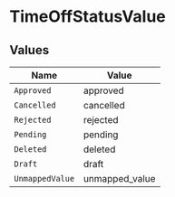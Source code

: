 # TimeOffStatusValue


## Values

| Name            | Value           |
| --------------- | --------------- |
| `Approved`      | approved        |
| `Cancelled`     | cancelled       |
| `Rejected`      | rejected        |
| `Pending`       | pending         |
| `Deleted`       | deleted         |
| `Draft`         | draft           |
| `UnmappedValue` | unmapped_value  |
